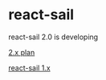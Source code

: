 # react-sail

react-sail 2.0 is developing

[2.x plan](docs/2.x计划.md)

[react-sail 1.x](https://github.com/vdfor/react-sail/tree/1.x)